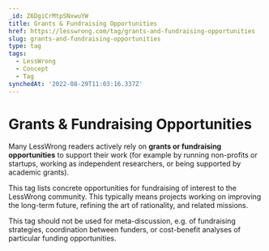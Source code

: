 ```yaml
---
_id: Z6DgiCrMtpSNxwuYW
title: Grants & Fundraising Opportunities
href: https://lesswrong.com/tag/grants-and-fundraising-opportunities
slug: grants-and-fundraising-opportunities
type: tag
tags:
  - LessWrong
  - Concept
  - Tag
synchedAt: '2022-08-29T11:03:16.337Z'
---
```


# Grants & Fundraising Opportunities

Many LessWrong readers actively rely on **grants or fundraising opportunities** to support their work (for example by running non-profits or startups, working as independent researchers, or being supported by academic grants). 

This tag lists concrete opportunities for fundraising of interest to the LessWrong community. This typically means projects working on improving the long-term future, refining the art of rationality, and related missions.  

This tag should not be used for meta-discussion, e.g. of fundraising strategies, coordination between funders, or cost-benefit analyses of particular funding opportunities.
